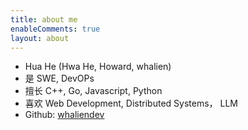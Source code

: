 ```yaml
---
title: about me
enableComments: true
layout: about
---
```


- Hua He (Hwa He, Howard, whalien)
- 是 SWE, DevOPs
- 擅长 C++, Go, Javascript, Python
- 喜欢 Web Development, Distributed Systems， LLM
- Github: [whaliendev](https://github.com/whaliendev)
